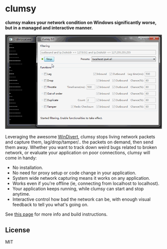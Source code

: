 # clumsy

__clumsy makes your network condition on Windows significantly worse, but in a managed and interactive manner.__

![Animated GIF of clumsy in action](etc/clumsy-demo.gif)

Leveraging the awesome [WinDivert](http://reqrypt.org/windivert.html), clumsy stops living network packets and capture them, lag/drop/tamper/.. the packets on demand, then send them away. Whether you want to track down weird bugs related to broken network, or evaluate your application on poor connections, clumsy will come in handy:

* No installation.
* No need for proxy setup or code change in your application.
* System wide network capturing means it works on any application.
* Works even if you're offline (ie, connecting from localhost to localhost).
* Your application keeps running, while clumsy can start and stop anytime.
* Interactive control how bad the network can be, with enough visual feedback to tell you what's going on.

See [this page](http://jagt.github.io/clumsy) for more info and build instructions.

## License

MIT
